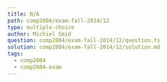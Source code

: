 ```yaml
---
title: N/A
path: comp2804/exam-fall-2014/12
type: multiple-choice
author: Michiel Smid
question: comp2804/exam-fall-2014/12/question.ts
solution: comp2804/exam-fall-2014/12/solution.md
tags:
  - comp2804
  - comp2804-exam
---
```

